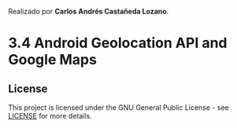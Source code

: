 Realizado por **Carlos Andrés Castañeda Lozano**.

# 3.4 Android Geolocation API and Google Maps

## License
This project is licensed under the GNU General Public License - see [LICENSE](LICENSE) for more details.
